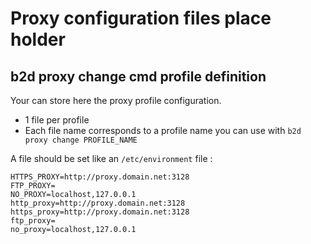# Proxy configuration files place holder

## b2d proxy change cmd profile definition

Your can store here the proxy profile configuration.

- 1 file per profile
- Each file name corresponds to a profile name you can use with ```b2d proxy change PROFILE_NAME```

A file should be set like an ```/etc/environment``` file :

```HTTP_PROXY=http://proxy.domain.net:3128
HTTPS_PROXY=http://proxy.domain.net:3128
FTP_PROXY=
NO_PROXY=localhost,127.0.0.1
http_proxy=http://proxy.domain.net:3128
https_proxy=http://proxy.domain.net:3128
ftp_proxy=
no_proxy=localhost,127.0.0.1
```
